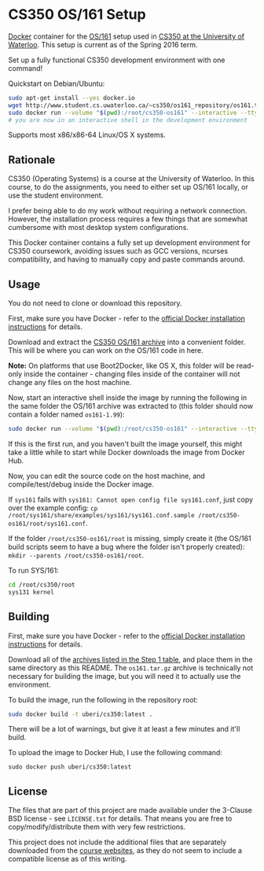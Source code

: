 CS350 OS/161 Setup
==================

[Docker](https://www.docker.com/) container for the [OS/161](http://os161.eecs.harvard.edu/) setup used in [CS350 at the University of Waterloo](https://www.student.cs.uwaterloo.ca/~cs350/). This setup is current as of the Spring 2016 term.

Set up a fully functional CS350 development environment with one command!

Quickstart on Debian/Ubuntu:

```bash
sudo apt-get install --yes docker.io
wget http://www.student.cs.uwaterloo.ca/~cs350/os161_repository/os161.tar.gz -O os161.tar.gz && tar -xzf os161.tar.gz
sudo docker run --volume "$(pwd):/root/cs350-os161" --interactive --tty uberi/cs350:latest bash
# you are now in an interactive shell in the development environment
```

Supports most x86/x86-64 Linux/OS X systems.

Rationale
---------

CS350 (Operating Systems) is a course at the University of Waterloo. In this course, to do the assignments, you need to either set up OS/161 locally, or use the student environment.

I prefer being able to do my work without requiring a network connection. However, the installation process requires a few things that are somewhat cumbersome with most desktop system configurations.

This Docker container contains a fully set up development environment for CS350 coursework, avoiding issues such as GCC versions, ncurses compatibility, and having to manually copy and paste commands around.

Usage
-----

You do not need to clone or download this repository.

First, make sure you have Docker - refer to the [official Docker installation instructions](https://docs.docker.com/engine/installation/) for details.

Download and extract the [CS350 OS/161 archive](http://www.student.cs.uwaterloo.ca/~cs350/os161_repository/os161.tar.gz) into a convenient folder. This will be where you can work on the OS/161 code in here.

**Note:** On platforms that use Boot2Docker, like OS X, this folder will be read-only inside the container - changing files inside of the container will not change any files on the host machine.

Now, start an interactive shell inside the image by running the following in the same folder the OS/161 archive was extracted to (this folder should now contain a folder named `os161-1.99`):

```bash
sudo docker run --volume "$(pwd):/root/cs350-os161" --interactive --tty uberi/cs350:latest bash
```

If this is the first run, and you haven't built the image yourself, this might take a little while to start while Docker downloads the image from Docker Hub.

Now, you can edit the source code on the host machine, and compile/test/debug inside the Docker image.

If `sys161` fails with `sys161: Cannot open config file sys161.conf`, just copy over the example config: `cp /root/sys161/share/examples/sys161/sys161.conf.sample /root/cs350-os161/root/sys161.conf`.

If the folder `/root/cs350-os161/root` is missing, simply create it (the OS/161 build scripts seem to have a bug where the folder isn't properly created): `mkdir --parents /root/cs350-os161/root`.

To run SYS/161:

```bash
cd /root/cs350/root
sys131 kernel
```

Building
--------

First, make sure you have Docker - refer to the [official Docker installation instructions](https://docs.docker.com/engine/installation/) for details.

Download all of the [archives listed in the Step 1 table](https://www.student.cs.uwaterloo.ca/~cs350/common/Install161NonCS.html), and place them in the same directory as this README. The `os161.tar.gz` archive is technically not necessary for building the image, but you will need it to actually use the environment.

To build the image, run the following in the repository root:

```bash
sudo docker build -t uberi/cs350:latest .
```

There will be a lot of warnings, but give it at least a few minutes and it'll build.

To upload the image to Docker Hub, I use the following command:

    sudo docker push uberi/cs350:latest

License
-------

The files that are part of this project are made available under the 3-Clause BSD license - see `LICENSE.txt` for details. That means you are free to copy/modify/distribute them with very few restrictions.

This project does not include the additional files that are separately downloaded from the [course websites](https://www.student.cs.uwaterloo.ca/~cs350/common/WorkingWith161.html), as they do not seem to include a compatible license as of this writing.